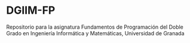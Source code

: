 # DGIIM-FP
Repositorio para la asignatura Fundamentos de Programación del Doble Grado en Ingeniería Informática y Matemáticas, Universidad de Granada
